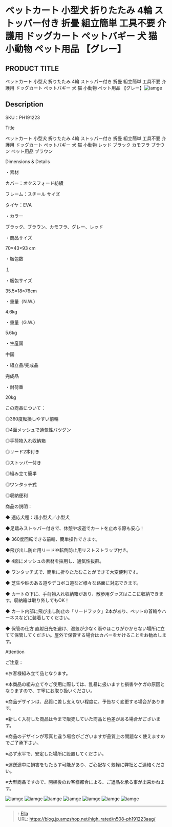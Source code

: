# ペットカート 小型犬 折りたたみ 4輪 ストッパー付き 折畳 組立簡単 工具不要 介護用 ドッグカート ペットバギー 犬 猫 小動物 ペット用品 【グレー】


## PRODUCT TITLE 

ペットカート 小型犬 折りたたみ 4輪 ストッパー付き 折畳 組立簡単 工具不要 介護用 ドッグカート ペットバギー 犬 猫 小動物 ペット用品 【グレー】![iamge](https://b2bfiles1.gigab2b.cn/image/wkseller/304/20220103_a58f3a261371e17189fb17d368c1dd66.jpg)

## Description

SKU：PH191223

Title

ペットカート 小型犬 折りたたみ 4輪 ストッパー付き 折畳 組立簡単 工具不要 介護用 ドッグカート ペットバギー 犬 猫 小動物 レッド ブラック カモフラ ブラウン ペット用品 ブラウン

Dimensions &amp; Details



・素材

カバー：オクスフォード紡績

フレーム：スチール サイズ

タイヤ：EVA

・カラー

ブラック、ブラウン、カモフラ、グレー、レッド

・商品サイズ

70×43×93 cm

・梱包数

１

・梱包サイズ

35.5×18×76cm

・重量（N.W.）

4.6kg

・重量（G.W.）

5.6kg

・生産国

中国

・組立品/完成品

完成品

・耐荷重	

20kg



この商品について：

◎360度転換しやすい前輪

◎4面メッシュで通気性バツグン

◎手荷物入れ収納箱

◎リード2本付き

◎ストッパー付き

◎組み立て簡単

◎ワンタッチ式

◎収納便利



商品の説明：

◆ 適応犬種：超小型犬／小型犬

◆足踏みストッパー付きで、休憩や坂道でカートを止める際も安心！

◆ 360度回転できる前輪、簡単操作できます。

◆飛び出し防止用リードや転倒防止用リストストラップ付き。

◆ 4面にメッシュの素材を採用し、通気性抜群。

◆ ワンタッチ式で、簡単に折りたたむことができて大変便利です。

◆ 芝生や砂のある道やデコボコ道など様々な路面に対応できます。

◆ カートの下に、手荷物入れ収納箱があり、散歩用グッズはここに収納できます。収納箱は取り外してもOK！

◆ カート内部に飛び出し防止の「リードフック」2本があり、ペットの首輪やハーネスなどに装着してください。

◆ 保管の仕方 直射日光を避け、湿気が少なく雨やほこりがかからない場所に立てて保管してください。屋外で保管する場合はカバーをかけることをお勧めします。



Attention

ご注意：

※お客様組み立て品となります。

※本商品の組み立てやご使用に際しては、乱暴に扱いますと損害やケガの原因となりますので、丁寧にお取り扱いください。

※商品デザインは、品質に差し支えない程度に、予告なく変更する場合があります。

※新しく入荷した商品は今まで販売していた商品と色差がある場合がございます。

※商品のデザインが写真と違う場合がございますが品質上の問題なく使えますのでご了承下さい。

※必ず水平で、安定した場所に設置してください。

※運送途中に損害をもたらす可能があり、ご心配なく気軽に弊社とご連絡ください。

※大型商品ですので、開梱後のお客様都合による、ご返品を承る事が出来かねます。









![iamge](https://b2bfiles1.gigab2b.cn/image/wkseller/304/20220606_0dcaa32ed652eede01f34b118ffcb0b4.jpg)
![iamge](https://b2bfiles1.gigab2b.cn/image/wkseller/304/20220606_c092301fefa2750337b07e02990697ff.jpg)
![iamge](https://b2bfiles1.gigab2b.cn/image/wkseller/304/20220606_3bf5ac688a620622eb8827b2de897cfa.jpg)
![iamge](https://b2bfiles1.gigab2b.cn/image/wkseller/304/20220606_c5d999e0b4ecd0284180ddd225a325ff.jpg)
![iamge](https://b2bfiles1.gigab2b.cn/image/wkseller/304/20220103_bf5f24e60d94fa3c102f82298b62efea.jpg)
![iamge](https://b2bfiles1.gigab2b.cn/image/wkseller/304/20220103_5e85547cdd9edca2e30b46d63c3ee835.jpg)
![iamge](https://b2bfiles1.gigab2b.cn/image/wkseller/304/191223/19122.jpg)


---

> : [Ella](https://blog.jp.amzshop.net/)  
> URL: https://blog.jp.amzshop.net/high_rated/n508-ph191223aag/  

